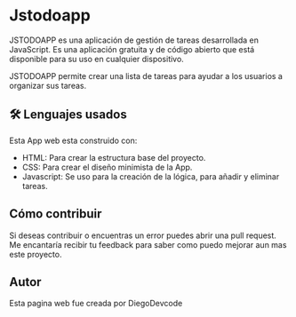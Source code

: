 
# Jstodoapp

JSTODOAPP es una aplicación de gestión de tareas desarrollada en JavaScript. Es una aplicación gratuita y de código abierto que está disponible para su uso en cualquier dispositivo.

JSTODOAPP permite crear una lista de tareas para ayudar a los usuarios a organizar sus tareas.


## 🛠 Lenguajes usados
Esta App web esta construido con:
- HTML: Para crear la estructura base del proyecto.
- CSS: Para crear el diseño minimista de la App.
- Javascript: Se uso para la creación de la lógica, para añadir y eliminar tareas.

## Cómo contribuir
Si deseas contribuir o encuentras un error puedes abrir una pull request. 
Me encantaría recibir tu feedback para saber como puedo mejorar aun mas este proyecto.

## Autor
Esta pagina web fue creada por DiegoDevcode